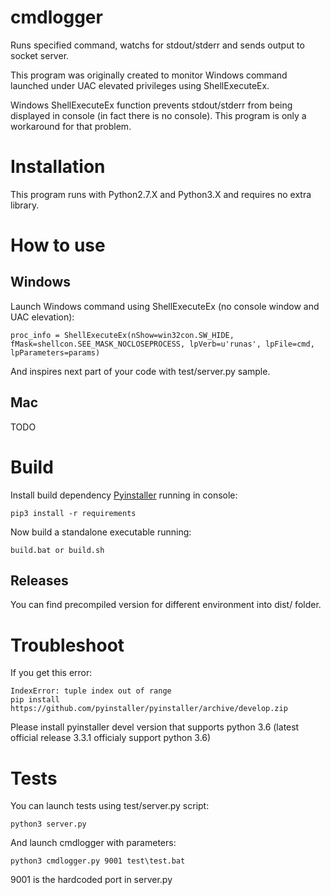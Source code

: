 # cmdlogger
Runs specified command, watchs for stdout/stderr and sends output to socket server.

This program was originally created to monitor Windows command launched under UAC elevated privileges using ShellExecuteEx.

Windows ShellExecuteEx function prevents stdout/stderr from being displayed in console (in fact there is no console).
This program is only a workaround for that problem.

# Installation
This program runs with Python2.7.X and Python3.X and requires no extra library.

# How to use
## Windows
Launch Windows command using ShellExecuteEx (no console window and UAC elevation):
```
proc_info = ShellExecuteEx(nShow=win32con.SW_HIDE, fMask=shellcon.SEE_MASK_NOCLOSEPROCESS, lpVerb=u'runas', lpFile=cmd, lpParameters=params)
```
And inspires next part of your code with test/server.py sample.

## Mac
TODO

# Build
Install build dependency [Pyinstaller](http://www.pyinstaller.org/) running in console:
```
pip3 install -r requirements
```
Now build a standalone executable running:
```
build.bat or build.sh
```

## Releases
You can find precompiled version for different environment into dist/ folder.

# Troubleshoot
If you get this error:
```
IndexError: tuple index out of range
pip install https://github.com/pyinstaller/pyinstaller/archive/develop.zip
```
Please install pyinstaller devel version that supports python 3.6 (latest official release 3.3.1 officialy support python 3.6)

# Tests
You can launch tests using test/server.py script:
```
python3 server.py
```
And launch cmdlogger with parameters:
```
python3 cmdlogger.py 9001 test\test.bat
```
9001 is the hardcoded port in server.py

